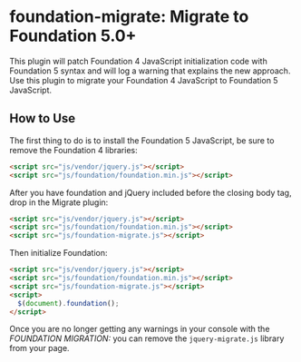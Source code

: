 foundation-migrate: Migrate to Foundation 5.0+
==================

This plugin will patch Foundation 4 JavaScript initialization code with Foundation 5 syntax and will log a warning that explains the new approach. Use this plugin to migrate your Foundation 4 JavaScript to Foundation 5 JavaScript.

## How to Use

The first thing to do is to install the Foundation 5 JavaScript, be sure to remove the Foundation 4 libraries:

```html
<script src="js/vendor/jquery.js"></script>
<script src="js/foundation/foundation.min.js"></script>
```

After you have foundation and jQuery included before the closing body tag, drop in the Migrate plugin:

```html
<script src="js/vendor/jquery.js"></script>
<script src="js/foundation/foundation.min.js"></script>
<script src="js/foundation-migrate.js"></script>
```

Then initialize Foundation:

```html
<script src="js/vendor/jquery.js"></script>
<script src="js/foundation/foundation.min.js"></script>
<script src="js/foundation-migrate.js"></script>
<script>
  $(document).foundation();
</script>
```

Once  you are no longer getting any warnings in your console with the *FOUNDATION MIGRATION:* you can remove the `jquery-migrate.js` library from your page.
